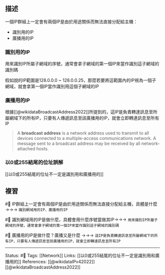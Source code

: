 
## 描述
一個IP群組上一定會有兩個IP是由於用途關係而無法直接分配給主機：
- 識別用的IP
- 廣播用的IP



### 識別用的IP
用來識別IP所屬子網域的序號，通常會拿子網域的第一個IP來當作識別這子網域的識別碼

假如說的IP範圍是128.0.0.0 ~ 128.0.0.25，那麼若要將這範圍內的IP視為一個子網域，就會拿第一個IP當作識別用這個子網域的IP


### 廣播用的IP
根據[[@wikidataBroadcastAddress2022]]所提到的，這IP是負責轉達訊息至所屬網域下的所有IP，只要有人傳遞訊息至該廣播用的IP，就會立即轉達訊息至所有IP

> A **broadcast address** is a network address used to transmit to all devices connected to a multiple-access communications network. A message sent to a broadcast address may be received by all network-attached hosts.

### 以0或255結尾的位址誤解
[[以0或255結尾的位址不一定是識別用和廣播用的]]


## 複習
#🧠 IP群組上一定會有兩個IP是由於用途關係而無法直接分配給主機，具體是什麼 ->->-> `識別網域用的IP、廣播用的IP`
<!--SR:!2022-09-06,68,250-->

#🧠 識別網域用的IP是做什麼，具體會用什麼序號當做其IP->->-> `用來識別IP所屬子網域的序號，通常會拿子網域的第一個IP來當作識別這子網域的識別碼`
<!--SR:!2022-07-10,34,250-->

#🧠 廣播用的IP是做什麼？廣播又是什麼 ->->-> `這IP是負責轉達訊息至所屬網域下的所有IP，只要有人傳遞訊息至該廣播用的IP，就會立即轉達訊息至所有IP`
<!--SR:!2022-07-05,31,250-->


---
Status: #🌱 
Tags:
[[Network]]
Links:
[[以0或255結尾的位址不一定是識別用和廣播用的]]
References:
[[@wikidataIPv42022]]
[[@wikidataBroadcastAddress2022]]